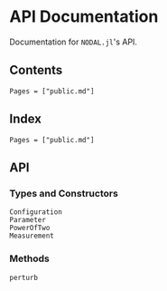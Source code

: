 # API Documentation

Documentation for `NODAL.jl`'s API.

## Contents

```@contents
Pages = ["public.md"]
```

## Index

```@index
Pages = ["public.md"]
```

## API

### Types and Constructors

```@docs
Configuration
Parameter
PowerOfTwo
Measurement
```

### Methods

```@docs
perturb
```
